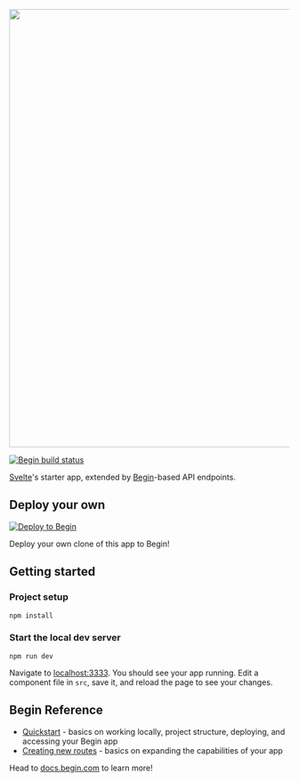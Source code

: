 <img src="https://static.begin.app/node-svelte/readme-banner.png" width="788">

[![Begin build status](https://buildstatus.begin.app/forest-ho9/status.svg)](https://begin.com)

[Svelte](https://svelte.dev)'s starter app, extended by [Begin](https://begin.com)-based API endpoints.

## Deploy your own

[![Deploy to Begin](https://static.begin.com/deploy-to-begin.svg)](https://begin.com/apps/create?template=https://github.com/begin-examples/node-svelte)

Deploy your own clone of this app to Begin!

## Getting started

### Project setup

```
npm install
```

### Start the local dev server

```
npm run dev
```

Navigate to [localhost:3333](http://localhost:3333). You should see your app running. Edit a component file in `src`, save it, and reload the page to see your changes.

## Begin Reference

- [Quickstart](https://docs.begin.com/en/guides/quickstart/) - basics on working locally, project structure, deploying, and accessing your Begin app
- [Creating new routes](https://docs.begin.com/en/functions/creating-new-functions) - basics on expanding the capabilities of your app

Head to [docs.begin.com](https://docs.begin.com/) to learn more!
